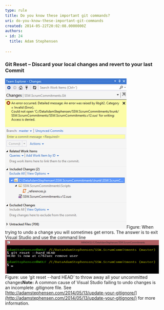 ```yaml
---
type: rule
title: Do you know these important git commands?
uri: do-you-know-these-important-git-commands
created: 2014-05-22T20:02:08.0000000Z
authors:
- id: 24
  title: Adam Stephensen

---
```


 
### Git Reset – Discard your local changes and revert to your last Commit​
 ![](git-reset-1.jpg)Figure: When trying to undo a change you will sometimes get errors. The answer is to exit Visual Studio and use the command line![](git-reset-2.jpg)Figure: use ‘git reset --hard HEAD’ to throw away all your uncommitted changes**Note:** A common cause of Visual Studio failing to undo changes is an incomplete .gitignore file. See  [http://adamstephensen.com/2014/05/13/update-your-gitignore/​](http://adamstephensen.com/2014/05/13/update-your-gitignore/) for more information.   
